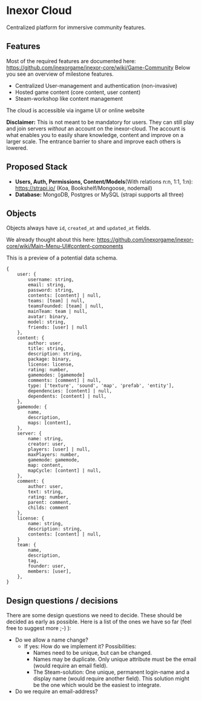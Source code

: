# Inexor Cloud
Centralized platform for immersive community features.

## Features
Most of the required features are documented here: https://github.com/inexorgame/inexor-core/wiki/Game-Community
Below you see an overview of milestone features.

- Centralized User-management and authentication (non-invasive)
- Hosted game content (core content, user content)
- Steam-workshop like content management

The cloud is accessible via ingame UI or online website

**Disclaimer:** This is not meant to be mandatory for users. They can still play and join servers _without_ an account on the inexor-cloud. The account is what enables you to easily share knowledge, content and improve on a larger scale. The entrance barrier to share and improve each others is lowered.

## Proposed Stack

- **Users, Auth, Permissions, Content/Models**(With relations n:n, 1:1, 1:n): https://strapi.io/ (Koa, Bookshelf/Mongoose, nodemail)
- **Database:** MongoDB, Postgres or MySQL (strapi supports all three)

## Objects

Objects always have `id`, `created_at` and `updated_at` fields.

We already thought about this here: https://github.com/inexorgame/inexor-core/wiki/Main-Menu-UI#content-components

This is a preview of a potential data schema.

```
{
    user: {
        username: string,
        email: string,
        password: string,
        contents: [content] | null,
        teams: [team] | null,
        teamsFounded: [team] | null,
        mainTeam: team | null,
        avatar: binary,
        model: string,
        friends: [user] | null
    },
    content: {
        author: user,
        title: string,
        description: string,
        package: binary,
        license: license,
        rating: number,
        gamemodes: [gamemode]
        comments: [comment] | null,
        type: ['texture', 'sound', 'map', 'prefab', 'entity'],
        dependencies: [content] | null,
        dependents: [content] | null,
    },
    gamemode: {
        name,
        description,
        maps: [content],
    },
    server: {
        name: string,
        creator: user,
        players: [user] | null,
        maxPlayers: number,
        gamemode: gamemode,
        map: content,
        mapCycle: [content] | null,
    },
    comment: {
        author: user,
        text: string,
        rating: number,
        parent: comment,
        childs: comment
    },
    license: {
        name: string,
        description: string,
        contents: [content] | null,
    }
    team: {
        name,
        description,
        tag,
        founder: user,
        members: [user],
    },
}
```

## Design questions / decisions

There are some design questions we need to decide. These should be decided as early as possible.
Here is a list of the ones we have so far (feel free to suggest more ;-) ):

 * Do we allow a name change?
   * If yes: How do we implement it? Possibilities:
     * Names need to be unique, but can be changed.
     * Names may be duplicate. Only unique attribute must be the email (would require an email field).
     * The Steam-solution: One unique, permanent login-name and a display name (would require another field). This solution might be the one which would be the easiest to integrate.
 * Do we require an email-address?
